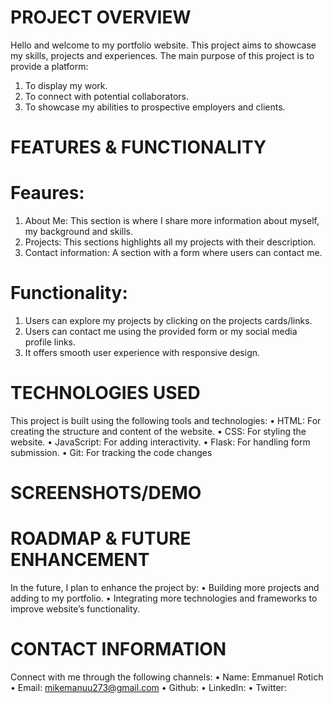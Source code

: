 # PROJECT OVERVIEW
Hello and welcome to my portfolio website.
This project aims to showcase my skills, projects and experiences. 
The main purpose of this project is to provide a platform:
1. To display my work.
2. To connect with potential collaborators.
3. To showcase my abilities to prospective employers and clients.

# FEATURES & FUNCTIONALITY
# Feaures:
1.	About Me: This section is where I share more information about myself, my background and skills.
2.	Projects: This sections highlights all my projects with their description.
3.	Contact information: A section with a form where users can contact me.

# Functionality:
1.	Users can explore my projects by clicking on the projects cards/links.
2.	Users can contact me using the provided form or my social media profile links.
3.	It offers smooth user experience with responsive design.

# TECHNOLOGIES USED
This project is built using the following tools and technologies:
•	HTML: For creating the structure and content of the website.
•	CSS: For styling the website.
•	JavaScript: For adding interactivity.
•	Flask: For handling form submission.
•	Git: For tracking the code changes

# SCREENSHOTS/DEMO

# ROADMAP & FUTURE ENHANCEMENT
In the future, I plan to enhance the project by:
• Building more projects and adding to my portfolio.
•	Integrating more technologies and frameworks to improve website’s functionality.
# CONTACT INFORMATION
Connect with me through the following channels:
• Name: Emmanuel Rotich
•	Email: mikemanuu273@gmail.com
•	Github: 
•	LinkedIn: 
•	Twitter: 

